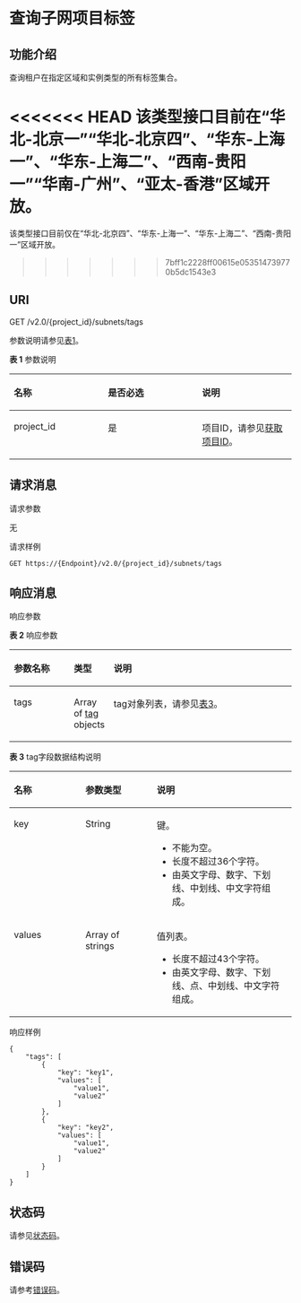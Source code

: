 # 查询子网项目标签<a name="subnet_tag_0006"></a>

## 功能介绍<a name="section188355782213"></a>

查询租户在指定区域和实例类型的所有标签集合。

<<<<<<< HEAD
该类型接口目前在“华北-北京一”“华北-北京四”、“华东-上海一”、“华东-上海二”、“西南-贵阳一”“华南-广州”、“亚太-香港”区域开放。
=======
该类型接口目前仅在“华北-北京四”、“华东-上海一”、“华东-上海二”、“西南-贵阳一”区域开放。
>>>>>>> 7bff1c2228ff00615e053514739770b5dc1543e3

## URI<a name="section12884125719224"></a>

GET /v2.0/\{project\_id\}/subnets/tags

参数说明请参见[表1](#table27380479)。

**表 1**  参数说明

<a name="table27380479"></a>
<table><thead align="left"><tr id="row28751554"><th class="cellrowborder" valign="top" width="33.33333333333333%" id="mcps1.2.4.1.1"><p id="p47174532"><a name="p47174532"></a><a name="p47174532"></a>名称</p>
</th>
<th class="cellrowborder" valign="top" width="33.33333333333333%" id="mcps1.2.4.1.2"><p id="p63040734"><a name="p63040734"></a><a name="p63040734"></a>是否必选</p>
</th>
<th class="cellrowborder" valign="top" width="33.33333333333333%" id="mcps1.2.4.1.3"><p id="p6025849"><a name="p6025849"></a><a name="p6025849"></a>说明</p>
</th>
</tr>
</thead>
<tbody><tr id="row18331773"><td class="cellrowborder" valign="top" width="33.33333333333333%" headers="mcps1.2.4.1.1 "><p id="p8478608"><a name="p8478608"></a><a name="p8478608"></a>project_id</p>
</td>
<td class="cellrowborder" valign="top" width="33.33333333333333%" headers="mcps1.2.4.1.2 "><p id="p15678685"><a name="p15678685"></a><a name="p15678685"></a>是</p>
</td>
<td class="cellrowborder" valign="top" width="33.33333333333333%" headers="mcps1.2.4.1.3 "><p id="p10487112"><a name="p10487112"></a><a name="p10487112"></a>项目ID，请参见<a href="获取项目ID.md">获取项目ID</a>。</p>
</td>
</tr>
</tbody>
</table>

## 请求消息<a name="section0889135742214"></a>

请求参数

无

请求样例

```
GET https://{Endpoint}/v2.0/{project_id}/subnets/tags
```

## 响应消息<a name="section3890155792217"></a>

响应参数

**表 2**  响应参数

<a name="table6892185716224"></a>
<table><thead align="left"><tr id="row1999955717227"><th class="cellrowborder" valign="top" width="21.349999999999998%" id="mcps1.2.4.1.1"><p id="p1299917572228"><a name="p1299917572228"></a><a name="p1299917572228"></a>参数名称</p>
</th>
<th class="cellrowborder" valign="top" width="13.48%" id="mcps1.2.4.1.2"><p id="p1299975702210"><a name="p1299975702210"></a><a name="p1299975702210"></a>类型</p>
</th>
<th class="cellrowborder" valign="top" width="65.16999999999999%" id="mcps1.2.4.1.3"><p id="p1499945718227"><a name="p1499945718227"></a><a name="p1499945718227"></a>说明</p>
</th>
</tr>
</thead>
<tbody><tr id="row59996579220"><td class="cellrowborder" valign="top" width="21.349999999999998%" headers="mcps1.2.4.1.1 "><p id="p5999457172219"><a name="p5999457172219"></a><a name="p5999457172219"></a>tags</p>
</td>
<td class="cellrowborder" valign="top" width="13.48%" headers="mcps1.2.4.1.2 "><p id="p799918579221"><a name="p799918579221"></a><a name="p799918579221"></a>Array of <a href="#table98981570229">tag</a> objects</p>
</td>
<td class="cellrowborder" valign="top" width="65.16999999999999%" headers="mcps1.2.4.1.3 "><p id="p139998570229"><a name="p139998570229"></a><a name="p139998570229"></a>tag对象列表，请参见<a href="#table98981570229">表3</a>。</p>
</td>
</tr>
</tbody>
</table>

**表 3**  tag字段数据结构说明

<a name="table98981570229"></a>
<table><thead align="left"><tr id="vpc_tag_0006_row16625112015"><th class="cellrowborder" valign="top" width="25.332533253325334%" id="mcps1.2.4.1.1"><p id="vpc_tag_0006_p156216117208"><a name="vpc_tag_0006_p156216117208"></a><a name="vpc_tag_0006_p156216117208"></a>名称</p>
</th>
<th class="cellrowborder" valign="top" width="25.332533253325334%" id="mcps1.2.4.1.2"><p id="vpc_tag_0006_p8622172014"><a name="vpc_tag_0006_p8622172014"></a><a name="vpc_tag_0006_p8622172014"></a>参数类型</p>
</th>
<th class="cellrowborder" valign="top" width="49.33493349334934%" id="mcps1.2.4.1.3"><p id="vpc_tag_0006_p1262101182018"><a name="vpc_tag_0006_p1262101182018"></a><a name="vpc_tag_0006_p1262101182018"></a>说明</p>
</th>
</tr>
</thead>
<tbody><tr id="vpc_tag_0006_row166216192017"><td class="cellrowborder" valign="top" width="25.332533253325334%" headers="mcps1.2.4.1.1 "><p id="vpc_tag_0006_p562013203"><a name="vpc_tag_0006_p562013203"></a><a name="vpc_tag_0006_p562013203"></a>key</p>
</td>
<td class="cellrowborder" valign="top" width="25.332533253325334%" headers="mcps1.2.4.1.2 "><p id="vpc_tag_0006_p4621132014"><a name="vpc_tag_0006_p4621132014"></a><a name="vpc_tag_0006_p4621132014"></a>String</p>
</td>
<td class="cellrowborder" valign="top" width="49.33493349334934%" headers="mcps1.2.4.1.3 "><p id="vpc_tag_0006_p3622162019"><a name="vpc_tag_0006_p3622162019"></a><a name="vpc_tag_0006_p3622162019"></a>键。</p>
<a name="vpc_tag_0006_zh-cn_topic_0013935842_zh-cn_topic_0067805752_zh-cn_topic_0013859511_ul2321196023222"></a><a name="vpc_tag_0006_zh-cn_topic_0013935842_zh-cn_topic_0067805752_zh-cn_topic_0013859511_ul2321196023222"></a><ul id="vpc_tag_0006_zh-cn_topic_0013935842_zh-cn_topic_0067805752_zh-cn_topic_0013859511_ul2321196023222"><li>不能为空。</li><li>长度不超过36个字符。</li><li>由英文字母、数字、下划线、中划线、中文字符组成。</li></ul>
</td>
</tr>
<tr id="vpc_tag_0006_row862171152012"><td class="cellrowborder" valign="top" width="25.332533253325334%" headers="mcps1.2.4.1.1 "><p id="vpc_tag_0006_p2062312201"><a name="vpc_tag_0006_p2062312201"></a><a name="vpc_tag_0006_p2062312201"></a>values</p>
</td>
<td class="cellrowborder" valign="top" width="25.332533253325334%" headers="mcps1.2.4.1.2 "><p id="vpc_tag_0006_p7282112319144"><a name="vpc_tag_0006_p7282112319144"></a><a name="vpc_tag_0006_p7282112319144"></a>Array of strings</p>
</td>
<td class="cellrowborder" valign="top" width="49.33493349334934%" headers="mcps1.2.4.1.3 "><p id="vpc_tag_0006_p166210162014"><a name="vpc_tag_0006_p166210162014"></a><a name="vpc_tag_0006_p166210162014"></a>值列表。</p>
<a name="vpc_tag_0006_zh-cn_topic_0013935842_zh-cn_topic_0067805752_zh-cn_topic_0013859511_ul6706750105539"></a><a name="vpc_tag_0006_zh-cn_topic_0013935842_zh-cn_topic_0067805752_zh-cn_topic_0013859511_ul6706750105539"></a><ul id="vpc_tag_0006_zh-cn_topic_0013935842_zh-cn_topic_0067805752_zh-cn_topic_0013859511_ul6706750105539"><li>长度不超过43个字符。</li><li>由英文字母、数字、下划线、点、中划线、中文字符组成。</li></ul>
</td>
</tr>
</tbody>
</table>

响应样例

```
{
    "tags": [
        {
            "key": "key1",
            "values": [
                "value1",
                "value2"
            ]
        },
        {
            "key": "key2",
            "values": [
                "value1",
                "value2"
            ]
        }
    ]
}
```

## 状态码<a name="section31981619"></a>

请参见[状态码](状态码.md)。

## 错误码<a name="section85821649202813"></a>

请参考[错误码](错误码.md)。

